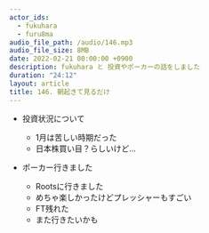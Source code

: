 ```yaml
---
actor_ids:
  - fukuhara
  - furu8ma
audio_file_path: /audio/146.mp3
audio_file_size: 8MB
date: 2022-02-21 00:00:00 +0900
description: fukuhara と 投資やポーカーの話をしました
duration: "24:12"
layout: article
title: 146. 朝起きて見るだけ
---
```


- 投資状況について
    - 1月は苦しい時期だった
    - 日本株買い目？らしいけど…

- ポーカー行きました
    - Rootsに行きました
    - めちゃ楽しかったけどプレッシャーもすごい
    - FT残れた
    - また行きたいかも
